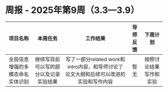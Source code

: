 # 周报 - 2025年第9周（3.3—3.9）


|  项目名称  |         本周任务         | 工作结果 | 导师反馈 |  下周计划| 
|:----------:|:--------------------:|:--:|:--------:|:--------:|
|  全局信息增强的多模态命名实体识别       |继续写目前可以写的部分以及记录实验结果| 写了一部分related work和intro内容，和导师讨论了论文大纲和后续可以改进的实验和写作内容 | 暂无 | 按照讨论结果写作和实验